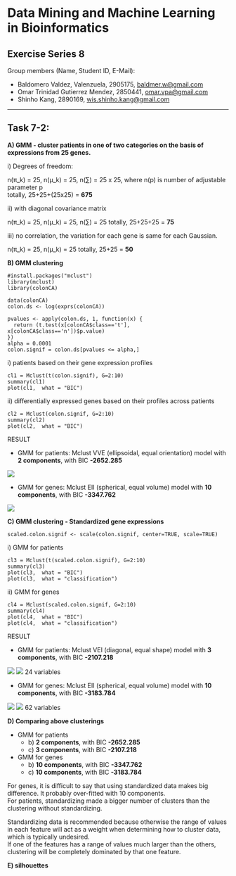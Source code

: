 # Data Mining and Machine Learning in Bioinformatics
## Exercise Series 8

Group members (Name, Student ID, E-Mail):

* Baldomero Valdez,  Valenzuela, 2905175, baldmer.w@gmail.com
* Omar Trinidad Gutierrez Mendez, 2850441, omar.vpa@gmail.com
* Shinho Kang, 2890169, wis.shinho.kang@gmail.com

- - -

## Task 7-2:


**A) GMM - cluster patients in one of two categories on the basis of expressions from 25 genes.**

i) Degrees of freedom: 

n(π_k) = 25, n(μ_k) = 25, n(∑) = 25 x 25, where n(p) is number of adjustable parameter p   
totally, 25+25+(25x25) = **675**

ii) with diagonal covariance matrix

n(π_k) = 25, n(μ_k) = 25, n(∑) = 25
totally, 25+25+25 = **75**

iii) no correlation, the variation for each gene is same for each Gaussian.

n(π_k) = 25, n(μ_k) = 25
totally, 25+25 = **50**

**B) GMM clustering**

	#install.packages("mclust")
	library(mclust)
	library(colonCA)

	data(colonCA)
	colon.ds <- log(exprs(colonCA))
	
	pvalues <- apply(colon.ds, 1, function(x) {
	  return (t.test(x[colonCA$class=='t'], x[colonCA$class=='n'])$p.value)
	})
	alpha = 0.0001
	colon.signif = colon.ds[pvalues <= alpha,]

i) patients based on their gene expression profiles

	cl1 = Mclust(t(colon.signif), G=2:10)
	summary(cl1)
	plot(cl1,  what = "BIC")
	
	
ii) differentially expressed genes based on their profiles across patients	

	cl2 = Mclust(colon.signif, G=2:10)
	summary(cl2)
	plot(cl2,  what = "BIC")

RESULT  

* GMM for patients: Mclust VVE (ellipsoidal, equal orientation) model with **2 components**, with BIC **-2652.285**  

<img src="./7-2-b1.png" />

* GMM for genes: Mclust EII (spherical, equal volume) model with **10 components**, with BIC **-3347.762**  

<img src="./7-2-b2.png" />


**C) GMM clustering - Standardized gene expressions**

	scaled.colon.signif <- scale(colon.signif, center=TRUE, scale=TRUE)
	
i) GMM for patients

	cl3 = Mclust(t(scaled.colon.signif), G=2:10)
	summary(cl3)
	plot(cl3,  what = "BIC")
	plot(cl3,  what = "classification")
	
ii) GMM for genes

	cl4 = Mclust(scaled.colon.signif, G=2:10)
	summary(cl4)
	plot(cl4,  what = "BIC")
	plot(cl4,  what = "classification")

RESULT

* GMM for patients: Mclust VEI (diagonal, equal shape) model with **3 components**, with BIC **-2107.218**

<img src="./7-2-c1-1.png" />
<img src="./7-2-c1-2.png" />
24 variables

* GMM for genes: Mclust EII (spherical, equal volume) model with **10 components**, with BIC **-3183.784**

<img src="./7-2-c2-1.png" />
<img src="./7-2-c2-2.png" />
62 variables

**D) Comparing above clusterings**

* GMM for patients
	* b) **2 components**, with BIC **-2652.285**
	* c) **3 components**, with BIC **-2107.218**
* GMM for genes
	* b) **10 components**, with BIC **-3347.762**
	* c) **10 components**, with BIC **-3183.784**

For genes, it is difficult to say that using standardized data makes big difference. It probably over-fitted with 10 components.  
For patients, standardizing made a bigger number of clusters than the clustering without standardizing.  

Standardizing data is recommended because otherwise the range of values in each feature will act as a weight when determining how to cluster data, which is typically undesired.  
If one of the features has a range of values much larger than the others, clustering will be completely dominated by that one feature.


**E) silhouettes**
